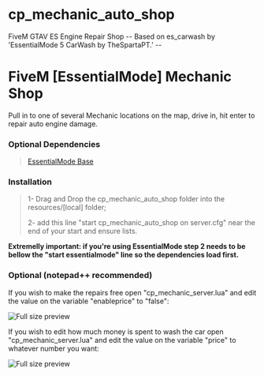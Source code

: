 # cp_mechanic_auto_shop
FiveM GTAV ES Engine Repair Shop
-- Based on es_carwash by 'EssentialMode 5 CarWash by TheSpartaPT.' --
# FiveM [EssentialMode] Mechanic Shop
Pull in to one of several Mechanic locations on the map, drive in, hit enter to repair auto engine damage.

### Optional Dependencies

>[EssentialMode Base](https://forum.fivem.net/t/release-essentialmode-base/3665)

### Installation

>1- Drag and Drop the cp_mechanic_auto_shop folder into the resources/[local] folder;
>
>2- add this line "start cp_mechanic_auto_shop on server.cfg" near the end of your start and ensure lists.

**Extremelly important: if you're using EssentialMode step 2 needs to be bellow the "start essentialmode" line so the dependencies load first.**

### Optional (notepad++ recommended)

If you wish to make the repairs free open "cp_mechanic_server.lua" and edit the value on the variable "enableprice" to "false":

![Full size preview](http://image.prntscr.com/image/dd5dda7bfd3e4eca85f1674f20f67128.png)

If you wish to edit how much money is spent to wash the car open "cp_mechanic_server.lua" and edit the value on the variable "price" to whatever number you want:

![Full size preview](http://image.prntscr.com/image/ad28c233917a432e901c828ecfde6b10.png)
